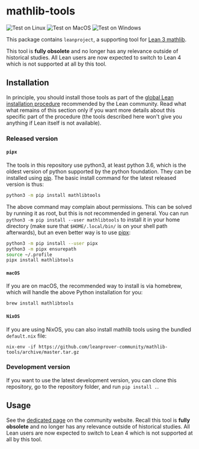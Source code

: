 # mathlib-tools

![Test on Linux](https://github.com/leanprover-community/mathlib-tools/workflows/Test%20on%20Linux/badge.svg)
![Test on MacOS](https://github.com/leanprover-community/mathlib-tools/workflows/Test%20on%20MacOS/badge.svg)
![Test on Windows](https://github.com/leanprover-community/mathlib-tools/workflows/Test%20on%20Windows/badge.svg)

This package contains `leanproject`, a supporting tool for [Lean 3 mathlib](https://leanprover-community.github.io/lean3).

This tool is **fully obsolete** and no longer has any relevance outside of historical studies. All Lean users are now expected to switch to Lean 4 which is not supported at all by this tool.

## Installation

In principle, you should install those tools as part of the 
[global Lean installation procedure](https://leanprover-community.github.io/lean3/get_started.html#regular-install) recommended by the Lean community. 
Read what what remains of this section only if you want more details
about this specific part of the procedure (the tools described here won't give
you anything if Lean itself is not available).

### Released version

#### `pipx`

The tools in this repository use python3, at least python
3.6, which is the oldest version of python supported
by the python foundation. They can be installed using
[pip](https://pypi.org/project/mathlibtools/). The basic install command
for the latest released version is thus:
```bash
python3 -m pip install mathlibtools
```

The above command may complain about permissions. This can be solved
by running it as root, but this is not recommended in general. You can
run `python3 -m pip install --user mathlibtools` to install it in your
home directory (make sure that `$HOME/.local/bin/` is on your shell path
afterwards), but an even better way is to use
[pipx](https://pipxproject.github.io/pipx/):

```bash
python3 -m pip install --user pipx
python3 -m pipx ensurepath
source ~/.profile
pipx install mathlibtools
```

#### `macOS`

If you are on macOS, the recommended way to install is via homebrew,
which will handle the above Python installation for you:

```bash
brew install mathlibtools
```

#### `NixOS`

If you are using NixOS, you can also install mathlib tools using the
bundled `default.nix` file:

```
nix-env -if https://github.com/leanprover-community/mathlib-tools/archive/master.tar.gz
```

### Development version

If you want to use the latest development version, you can clone this
repository, go to the repository folder, and run `pip install .`.

## Usage

See the [dedicated page](https://leanprover-community.github.io/lean3/leanproject.html) on the community website.
Recall this tool is **fully obsolete** and no longer has any relevance outside of historical studies. All Lean users are now expected to switch to Lean 4 which is not supported at all by this tool.
